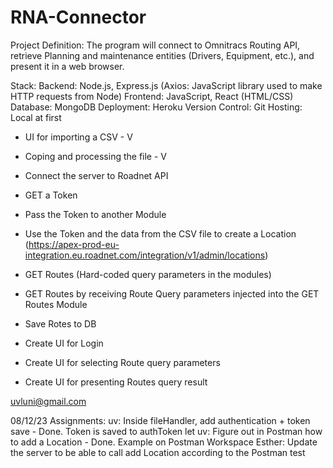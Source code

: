 # RNA-Connector
Project Definition:
The program will connect to Omnitracs Routing API, retrieve Planning and maintenance entities (Drivers, Equipment, etc.), and present it in a web browser.

Stack:
Backend: Node.js, Express.js (Axios: JavaScript library used to make HTTP requests from Node)
Frontend: JavaScript, React (HTML/CSS)
Database: MongoDB
Deployment: Heroku
Version Control: Git
Hosting: Local at first

* UI for importing a CSV - V
* Coping and processing the file - V
* Connect the server to Roadnet API
*	GET a Token
*	Pass the Token to another Module
*	Use the Token and the data from the CSV file to create a Location (https://apex-prod-eu-integration.eu.roadnet.com/integration/v1/admin/locations)





*	GET Routes (Hard-coded query parameters in the modules)
*	GET Routes by receiving Route Query parameters injected into the GET Routes Module
*	Save Rotes to DB
*	Create UI for Login
*	Create UI for selecting Route query parameters
*	Create UI for presenting Routes query result

uvluni@gmail.com


08/12/23 Assignments:
uv: Inside fileHandler, add authentication + token save   -   Done. Token is saved to authToken let
uv: Figure out in Postman how to add a Location   -   Done. Example on Postman Workspace
Esther: Update the server to be able to call add Location according to the Postman test
